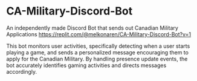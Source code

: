 # CA-Military-Discord-Bot
An independently made Discord Bot that sends out Canadian Military Applications
https://replit.com/@melkonaren/CA-Military-Discord-Bot?v=1

This bot monitors user activities, specifically detecting when a user starts
playing a game, and sends a personalized message encouraging them to apply for the Canadian Military. By
handling presence update events, the bot accurately identifies gaming activities and directs messages accordingly.
